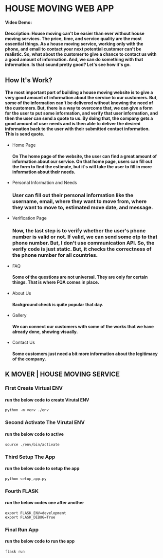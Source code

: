 # HOUSE MOVING WEB APP 
#### Video Demo:  <URL HERE>
#### Description: House moving can't be easier than ever without house moving services. The price, time, and service quality are the most essential things. As a house moving service, working only with the phone, and email to contact your next potential customer can't be realistic. So, what about the customer to give a chance to contact us with a good amount of information. And, we can do something with that information. Is that sound pretty good? Let's see how it's go.

## How It's Work?

#### The most important part of building a house moving website is to give a very good amount of information about the service to our customers. But, some of the information can't be delivered without knowing the need of the customers. But, there is a way to overcome that, we can give a form for the user to put some information, and verify that user information, and then the user can send a quote to us. By doing that, the company gets a good amount of user needs and is then able to deliver the desired information back to the user with their submitted contact information. This is send quote.

* Home Page
    #### On The home page of the website, the user can find a great amount of information about our service. On that home page, users can fill out the form to find the estimate, but it's will take the user to fill in more information about their needs.

* Personal Information and Needs
    ### User can fill out their personal information like the username, email, where they want to move from, where they want to move to, estimated move date, and message.

* Verification Page 
    ### Now, the last step is to verify whether the user's phone number is valid or not. If valid, we can send some otp to that phone number. But, I don't use communication API. So, the verify code is just static. But, it checks the correctness of the phone number for all countries.

* FAQ
    #### Some of the questions are not universal. They are only for certain things. That is where FQA comes in place.

* About Us
    #### Background check is quite popular that day.

* Gallery
    #### We can connect our customers with some of the works that we have already done, showing visually.

* Contact Us
    #### Some customers just need a bit more information about the legitimacy of the company.

## K MOVER | HOUSE MOVING SERVICE 

### First Create Virtual ENV
#### run the below code to create Virutal ENV 
`python -m venv ./env`

### Second Activate The Virutal ENV
#### run the below code to active
`source ./env/bin/activate`

### Third Setup The App 
#### run the below code to setup the app 
`python setup_app.py`

### Fourth FLASK 
#### run the below codes one after another 
`export FLASK_ENV=development`  
`export FLASK_DEBUG=True`

### Final Run App
#### run the below code to run the app 
`flask run`
